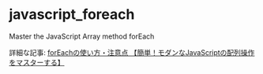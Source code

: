 # javascript_foreach
Master the JavaScript Array method forEach

詳細な記事: [forEachの使い方・注意点 【簡単！モダンなJavaScriptの配列操作をマスターする】](https://it-web-life.com/javascript_foreach/)
